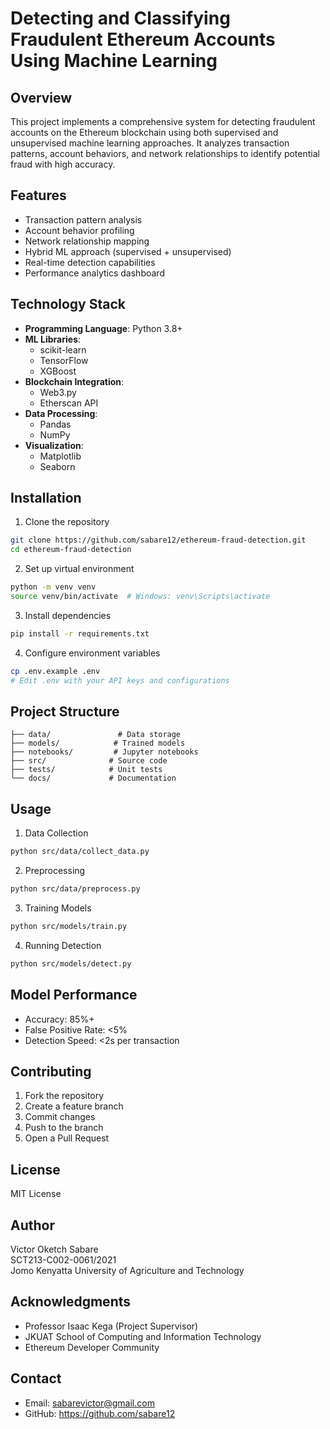 # Detecting and Classifying Fraudulent Ethereum Accounts Using Machine Learning

## Overview
This project implements a comprehensive system for detecting fraudulent accounts on the Ethereum blockchain using both supervised and unsupervised machine learning approaches. It analyzes transaction patterns, account behaviors, and network relationships to identify potential fraud with high accuracy.

## Features
- Transaction pattern analysis
- Account behavior profiling
- Network relationship mapping
- Hybrid ML approach (supervised + unsupervised)
- Real-time detection capabilities
- Performance analytics dashboard

## Technology Stack
- **Programming Language**: Python 3.8+
- **ML Libraries**: 
  - scikit-learn
  - TensorFlow
  - XGBoost
- **Blockchain Integration**: 
  - Web3.py
  - Etherscan API
- **Data Processing**: 
  - Pandas
  - NumPy
- **Visualization**: 
  - Matplotlib
  - Seaborn

## Installation

1. Clone the repository
```bash
git clone https://github.com/sabare12/ethereum-fraud-detection.git
cd ethereum-fraud-detection
```

2. Set up virtual environment
```bash
python -m venv venv
source venv/bin/activate  # Windows: venv\Scripts\activate
```

3. Install dependencies
```bash
pip install -r requirements.txt
```

4. Configure environment variables
```bash
cp .env.example .env
# Edit .env with your API keys and configurations
```

## Project Structure
```
├── data/               # Data storage
├── models/            # Trained models
├── notebooks/         # Jupyter notebooks
├── src/              # Source code
├── tests/            # Unit tests
└── docs/             # Documentation
```

## Usage

1. Data Collection
```bash
python src/data/collect_data.py
```

2. Preprocessing
```bash
python src/data/preprocess.py
```

3. Training Models
```bash
python src/models/train.py
```

4. Running Detection
```bash
python src/models/detect.py
```

## Model Performance
- Accuracy: 85%+
- False Positive Rate: <5%
- Detection Speed: <2s per transaction

## Contributing
1. Fork the repository
2. Create a feature branch
3. Commit changes
4. Push to the branch
5. Open a Pull Request

## License
MIT License

## Author
Victor Oketch Sabare  
SCT213-C002-0061/2021  
Jomo Kenyatta University of Agriculture and Technology

## Acknowledgments
- Professor Isaac Kega (Project Supervisor)
- JKUAT School of Computing and Information Technology
- Ethereum Developer Community

## Contact
- Email: sabarevictor@gmail.com
- GitHub: https://github.com/sabare12
